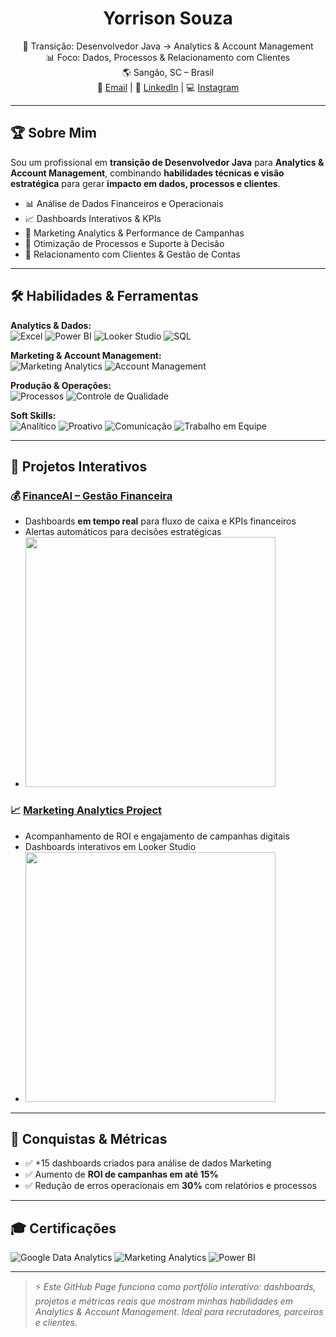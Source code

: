 <!-- ====== Início da Landing Page ====== -->

<h1 align="center">Yorrison Souza</h1>
<p align="center">
💼 Transição: Desenvolvedor Java → Analytics & Account Management<br>
📊 Foco: Dados, Processos & Relacionamento com Clientes<br>
🌎 Sangão, SC – Brasil<br>
📧 <a href="mailto:yorrison.souza.coporativo@gmail.com">Email</a> | 🔗 <a href="https://linkedin.com/in/felipe-gomes">LinkedIn</a> | 💻 <a href="https://www.instagram.com/felipeyorrison_/">Instagram</a>
</p>

---

## 🏆 Sobre Mim

Sou um profissional em **transição de Desenvolvedor Java** para **Analytics & Account Management**, combinando **habilidades técnicas e visão estratégica** para gerar **impacto em dados, processos e clientes**.

- 📊 Análise de Dados Financeiros e Operacionais  
- 📈 Dashboards Interativos & KPIs  
- 🎯 Marketing Analytics & Performance de Campanhas  
- 🔄 Otimização de Processos e Suporte à Decisão  
- 🤝 Relacionamento com Clientes & Gestão de Contas  

---

## 🛠 Habilidades & Ferramentas

**Analytics & Dados:**  
![Excel](https://img.shields.io/badge/Excel-207245?style=for-the-badge&logo=microsoft-excel&logoColor=white)
![Power BI](https://img.shields.io/badge/Power%20BI-F2C811?style=for-the-badge&logo=microsoft-power-bi&logoColor=black)
![Looker Studio](https://img.shields.io/badge/Looker_Studio-4285F4?style=for-the-badge&logo=google&logoColor=white)
![SQL](https://img.shields.io/badge/SQL-4479A1?style=for-the-badge&logo=mysql&logoColor=white)

**Marketing & Account Management:**  
![Marketing Analytics](https://img.shields.io/badge/Marketing%20Analytics-FF6F61?style=for-the-badge)
![Account Management](https://img.shields.io/badge/Account%20Management-00BFFF?style=for-the-badge)

**Produção & Operações:**  
![Processos](https://img.shields.io/badge/Processos-6A5ACD?style=for-the-badge)
![Controle de Qualidade](https://img.shields.io/badge/Qualidade-32CD32?style=for-the-badge)

**Soft Skills:**  
![Analítico](https://img.shields.io/badge/Anal%C3%ADtico-FF6347?style=for-the-badge)
![Proativo](https://img.shields.io/badge/Proativo-FFA500?style=for-the-badge)
![Comunicação](https://img.shields.io/badge/Comunicação-1E90FF?style=for-the-badge)
![Trabalho em Equipe](https://img.shields.io/badge/Equipe-8A2BE2?style=for-the-badge)

---

## 📂 Projetos Interativos

### 💰 [FinanceAI – Gestão Financeira](#)
- Dashboards **em tempo real** para fluxo de caixa e KPIs financeiros  
- Alertas automáticos para decisões estratégicas  
- <img src="https://media.giphy.com/media/3ohhwF34cGDoFFhRfy/giphy.gif" width="400">

### 📈 [Marketing Analytics Project](#)
- Acompanhamento de ROI e engajamento de campanhas digitais  
- Dashboards interativos em Looker Studio  
- <img src="https://media.giphy.com/media/l0HlBO7eyXzSZkJri/giphy.gif" width="400">

---

## 🎯 Conquistas & Métricas

- ✅ +15 dashboards criados para análise de dados Marketing   
- ✅ Aumento de **ROI de campanhas em até 15%**  
- ✅ Redução de erros operacionais em **30%** com relatórios e processos  

---

## 🎓 Certificações

![Google Data Analytics](https://img.shields.io/badge/Google%20Data%20Analytics-4285F4?style=for-the-badge&logo=google&logoColor=white)
![Marketing Analytics](https://img.shields.io/badge/Marketing%20Analytics-FF6F61?style=for-the-badge)
![Power BI](https://img.shields.io/badge/Power%20BI-F2C811?style=for-the-badge&logo=microsoft-power-bi&logoColor=black)

---

> ⚡ *Este GitHub Page funciona como portfólio interativo: dashboards, projetos e métricas reais que mostram minhas habilidades em Analytics & Account Management. Ideal para recrutadores, parceiros e clientes.*


